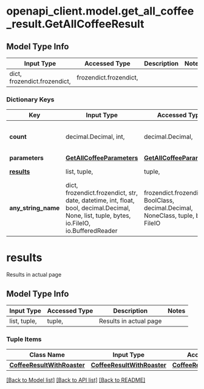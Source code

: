 # openapi_client.model.get_all_coffee_result.GetAllCoffeeResult

## Model Type Info
Input Type | Accessed Type | Description | Notes
------------ | ------------- | ------------- | -------------
dict, frozendict.frozendict,  | frozendict.frozendict,  |  | 

### Dictionary Keys
Key | Input Type | Accessed Type | Description | Notes
------------ | ------------- | ------------- | ------------- | -------------
**count** | decimal.Decimal, int,  | decimal.Decimal,  | Count of all results | value must be a 64 bit integer
**parameters** | [**GetAllCoffeeParameters**](GetAllCoffeeParameters.md) | [**GetAllCoffeeParameters**](GetAllCoffeeParameters.md) |  | 
**[results](#results)** | list, tuple,  | tuple,  | Results in actual page | [optional] 
**any_string_name** | dict, frozendict.frozendict, str, date, datetime, int, float, bool, decimal.Decimal, None, list, tuple, bytes, io.FileIO, io.BufferedReader | frozendict.frozendict, str, BoolClass, decimal.Decimal, NoneClass, tuple, bytes, FileIO | any string name can be used but the value must be the correct type | [optional]

# results

Results in actual page

## Model Type Info
Input Type | Accessed Type | Description | Notes
------------ | ------------- | ------------- | -------------
list, tuple,  | tuple,  | Results in actual page | 

### Tuple Items
Class Name | Input Type | Accessed Type | Description | Notes
------------- | ------------- | ------------- | ------------- | -------------
[**CoffeeResultWithRoaster**](CoffeeResultWithRoaster.md) | [**CoffeeResultWithRoaster**](CoffeeResultWithRoaster.md) | [**CoffeeResultWithRoaster**](CoffeeResultWithRoaster.md) |  | 

[[Back to Model list]](../../README.md#documentation-for-models) [[Back to API list]](../../README.md#documentation-for-api-endpoints) [[Back to README]](../../README.md)


